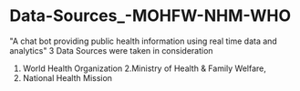 # Data-Sources_-MOHFW-NHM-WHO
"A chat bot providing public health information using real time data and analytics"
3 Data Sources were taken in consideration
1. World Health Organization
2.Ministry of Health & Family Welfare,
3. National Health Mission
